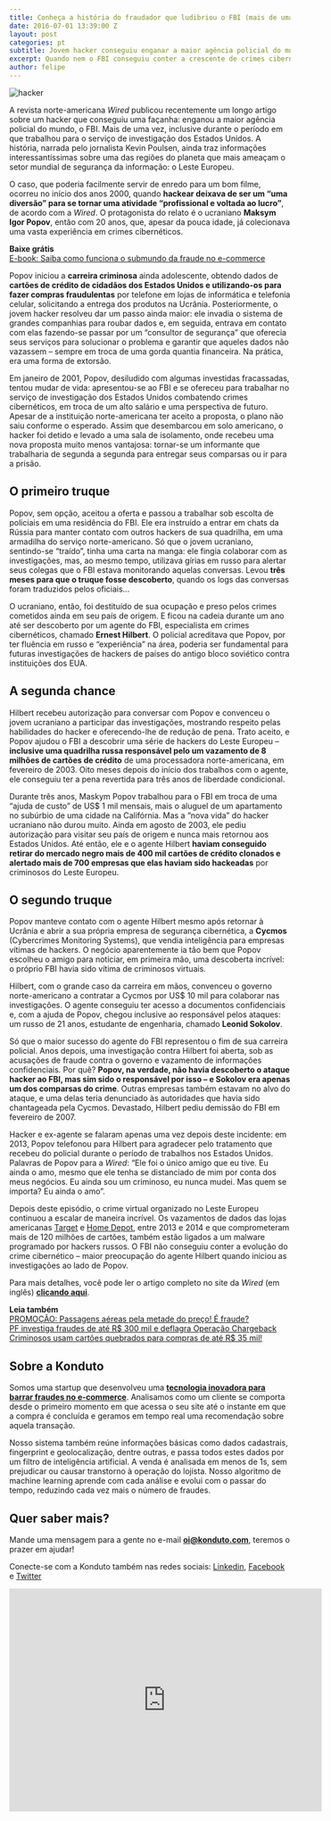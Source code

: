 ```yaml
---
title: Conheça a história do fraudador que ludibriou o FBI (mais de uma vez!)
date: 2016-07-01 13:39:00 Z
layout: post
categories: pt
subtitle: Jovem hacker conseguiu enganar a maior agência policial do mundo, duas vezes
excerpt: Quando nem o FBI conseguiu conter a crescente de crimes cibernéticos
author: felipe
---
```


![hacker](/images/160701-hacker.png)

A revista norte-americana *Wired* publicou recentemente um longo artigo sobre um hacker que conseguiu uma façanha: enganou a maior agência policial do mundo, o FBI. Mais de uma vez, inclusive durante o período em que trabalhou para o serviço de investigação dos Estados Unidos. A história, narrada pelo jornalista Kevin Poulsen, ainda traz informações interessantíssimas sobre uma das regiões do planeta que mais ameaçam o setor mundial de segurança da informação: o Leste Europeu.

O caso, que poderia facilmente servir de enredo para um bom filme, ocorreu no início dos anos 2000, quando **hackear deixava de ser um “uma diversão” para se tornar uma atividade “profissional e voltada ao lucro”**, de acordo com a *Wired*. O protagonista do relato é o ucraniano **Maksym Igor Popov**, então com 20 anos, que, apesar da pouca idade, já colecionava uma vasta experiência em crimes cibernéticos.

**Baixe grátis**  
[E-book: Saiba como funciona o submundo da fraude no e-commerce](http://ebooks.konduto.com/submundo-da-fraude?utm_source=konduto&utm_medium=blog&utm_campaign=conteudo-wrd)

Popov iniciou a **carreira criminosa** ainda adolescente, obtendo dados de **cartões de crédito de cidadãos dos Estados Unidos e utilizando-os para fazer compras fraudulentas** por telefone em lojas de informática e telefonia celular, solicitando a entrega dos produtos na Ucrânia. Posteriormente, o jovem hacker resolveu dar um passo ainda maior: ele invadia o sistema de grandes companhias para roubar dados e, em seguida, entrava em contato com elas fazendo-se passar por um “consultor de segurança” que oferecia seus serviços para solucionar o problema e garantir que aqueles dados não vazassem – sempre em troca de uma gorda quantia financeira. Na prática, era uma forma de extorsão.

Em janeiro de 2001, Popov, desiludido com algumas investidas fracassadas, tentou mudar de vida: apresentou-se ao FBI e se ofereceu para trabalhar no serviço de investigação dos Estados Unidos combatendo crimes cibernéticos, em troca de um alto salário e uma perspectiva de futuro. Apesar de a instituição norte-americana ter aceito a proposta, o plano não saiu conforme o esperado. Assim que desembarcou em solo americano, o hacker foi detido e levado a uma sala de isolamento, onde recebeu uma nova proposta muito menos vantajosa: tornar-se um informante que trabalharia de segunda a segunda para entregar seus comparsas ou ir para a prisão.

## O primeiro truque

Popov, sem opção, aceitou a oferta e passou a trabalhar sob escolta de policiais em uma residência do FBI. Ele era instruído a entrar em chats da Rússia para manter contato com outros hackers de sua quadrilha, em uma armadilha do serviço norte-americano. Só que o jovem ucraniano, sentindo-se “traído”, tinha uma carta na manga: ele fingia colaborar com as investigações, mas, ao mesmo tempo, utilizava gírias em russo para alertar seus colegas que o FBI estava monitorando aquelas conversas. Levou **três meses para que o truque fosse descoberto**, quando os logs das conversas foram traduzidos pelos oficiais...

O ucraniano, então, foi destituído de sua ocupação e preso pelos crimes cometidos ainda em seu país de origem. E ficou na cadeia durante um ano até ser descoberto por um agente do FBI, especialista em crimes cibernéticos, chamado **Ernest Hilbert**. O policial acreditava que Popov, por ter fluência em russo e “experiência” na área, poderia ser fundamental para futuras investigações de hackers de países do antigo bloco soviético contra instituições dos EUA.   

## A segunda chance

Hilbert recebeu autorização para conversar com Popov e convenceu o jovem ucraniano a participar das investigações, mostrando respeito pelas habilidades do hacker e oferecendo-lhe de redução de pena. Trato aceito, e Popov ajudou o FBI a descobrir uma série de hackers do Leste Europeu – **inclusive uma quadrilha russa responsável pelo um vazamento de 8 milhões de cartões de crédito** de uma processadora norte-americana, em fevereiro de 2003. Oito meses depois do início dos trabalhos com o agente, ele conseguiu ter a pena revertida para três anos de liberdade condicional.

Durante três anos, Maskym Popov trabalhou para o FBI em troca de uma “ajuda de custo” de US$ 1 mil mensais, mais o aluguel de um apartamento no subúrbio de uma cidade na Califórnia. Mas a “nova vida” do hacker ucraniano não durou muito. Ainda em agosto de 2003, ele pediu autorização para visitar seu país de origem e nunca mais retornou aos Estados Unidos. Até então, ele e o agente Hilbert **haviam conseguido retirar do mercado negro mais de 400 mil cartões de crédito clonados e alertado mais de 700 empresas que elas haviam sido hackeadas** por criminosos do Leste Europeu.

## O segundo truque

Popov manteve contato com o agente Hilbert mesmo após retornar à Ucrânia e abrir a sua própria empresa de segurança cibernética, a **Cycmos** (Cybercrimes Monitoring Systems), que  vendia inteligência para empresas vítimas de hackers. O negócio aparentemente ia tão bem que Popov escolheu o amigo para noticiar, em primeira mão, uma descoberta incrível: o próprio FBI havia sido vítima de criminosos virtuais.

Hilbert, com o grande caso da carreira em mãos, convenceu o governo norte-americano a contratar a Cycmos por US$ 10 mil para colaborar nas investigações. O agente conseguiu ter acesso a documentos confidenciais e, com a ajuda de Popov, chegou inclusive ao responsável pelos ataques: um russo de 21 anos, estudante de engenharia, chamado **Leonid Sokolov**.

Só que o maior sucesso do agente do FBI representou o fim de sua carreira policial. Anos depois, uma investigação contra Hilbert foi aberta, sob as acusações de fraude contra o governo e vazamento de informações confidenciais. Por quê? **Popov, na verdade, não havia descoberto o ataque hacker ao FBI, mas sim sido o responsável por isso – e Sokolov era apenas um dos comparsas do crime**. Outras empresas também estavam no alvo do ataque, e uma delas teria denunciado às autoridades que havia sido chantageada pela Cycmos. Devastado, Hilbert pediu demissão do FBI em fevereiro de 2007. 

Hacker e ex-agente se falaram apenas uma vez depois deste incidente: em 2013, Popov telefonou para Hilbert para agradecer pelo tratamento que recebeu do policial durante o período de trabalhos nos Estados Unidos. Palavras de Popov para a *Wired*: “Ele foi o único amigo que eu tive. Eu ainda o amo, mesmo que ele tenha se distanciado de mim por conta dos meus negócios. Eu ainda sou um criminoso, eu nunca mudei. Mas quem se importa? Eu ainda o amo”.

Depois deste episódio, o crime virtual organizado no Leste Europeu continuou a escalar de maneira incrível. Os vazamentos de dados das lojas americanas [Target](http://exame.abril.com.br/tecnologia/noticias/varejista-target-diz-que-dados-de-70-milhoes-de-clientes-foram-roubados) e [Home Depot](http://g1.globo.com/tecnologia/noticia/2014/09/dados-de-56-milhoes-de-clientes-da-home-depot-sao-roubados.html), entre 2013 e 2014 e que comprometeram mais de 120 milhões de cartões, também estão ligados a um malware programado por hackers russos. O FBI não conseguiu conter a evolução do crime cibernético – maior preocupação do agente Hilbert quando iniciou as investigações ao lado de Popov.

Para mais detalhes, você pode ler o artigo completo no site da *Wired* (em inglês) **[clicando aqui](https://www.wired.com/2016/05/maksym-igor-popov-fbi/)**.

**Leia também**  
[PROMOÇÃO: Passagens aéreas pela metade do preço! É fraude?](https://blog.konduto.com/pt/2016/06/fraudes-passagens-aereas/?utm_source=konduto&utm_medium=blog&utm_campaign=conteudo-wrd)  
[PF investiga fraudes de até R$ 300 mil e deflagra Operação Chargeback](https://blog.konduto.com/pt/2016/05/operacao-chargeback-policia-federal/?utm_source=konduto&utm_medium=blog&utm_campaign=conteudo-wrd)  
[Criminosos usam cartões quebrados para compras de até R$ 35 mil!](https://blog.konduto.com/pt/2016/05/golpe-hollywoodiano-cartoes-quebrados/?utm_source=konduto&utm_medium=blog&utm_campaign=conteudo-wrd)

## Sobre a Konduto 

Somos uma startup que desenvolveu uma **[tecnologia inovadora para barrar fraudes no e-commerce](http://konduto.com/?utm_source=konduto&utm_medium=blog&utm_campaign=conteudo)**. Analisamos como um cliente se comporta desde o primeiro momento em que acessa o seu site até o instante em que a compra é concluída e geramos em tempo real uma recomendação sobre aquela transação. 

Nosso sistema também reúne informações básicas como dados cadastrais, fingerprint e geolocalização, dentre outras, e passa todos estes dados por um filtro de inteligência artificial. A venda é analisada em menos de 1s, sem prejudicar ou causar transtorno à operação do lojista. Nosso algoritmo de machine learning aprende com cada análise e evolui com o passar do tempo, reduzindo cada vez mais o número de fraudes. 

## Quer saber mais? 

Mande uma mensagem para a gente no e-mail **oi@konduto.com**, teremos o prazer em ajudar! 

Conecte-se com a Konduto também nas redes sociais: [Linkedin](https://www.linkedin.com/company/konduto), [Facebook](https://www.facebook.com/konduto) e [Twitter](https://twitter.com/Konduto_)  

<iframe src="https://www.facebook.com/plugins/video.php?href=https%3A%2F%2Fwww.facebook.com%2Fkonduto%2Fvideos%2F613187352119217%2F&show_text=1&width=560" width="560" height="400" style="border:none;overflow:hidden" scrolling="no" frameborder="0" allowTransparency="true"></iframe>
